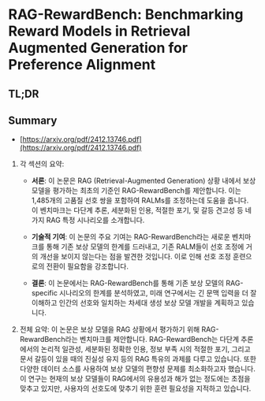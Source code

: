 # RAG-RewardBench: Benchmarking Reward Models in Retrieval Augmented Generation for Preference Alignment
## TL;DR
## Summary
- [https://arxiv.org/pdf/2412.13746.pdf](https://arxiv.org/pdf/2412.13746.pdf)

1. 각 섹션의 요약:
   - **서론**: 이 논문은 RAG (Retrieval-Augmented Generation) 상황 내에서 보상 모델을 평가하는 최초의 기준인 RAG-RewardBench를 제안합니다. 이는 1,485개의 고품질 선호 쌍을 포함하여 RALMs를 조정하는데 도움을 줍니다. 이 벤치마크는 다단계 추론, 세분화된 인용, 적절한 포기, 및 갈등 견고성 등 네 가지 RAG 특정 시나리오를 소개합니다.
   
   - **기술적 기여**: 이 논문의 주요 기여는 RAG-RewardBench라는 새로운 벤치마크를 통해 기존 보상 모델의 한계를 드러내고, 기존 RALM들이 선호 조정에 거의 개선을 보이지 않는다는 점을 발견한 것입니다. 이로 인해 선호 조정 훈련으로의 전환이 필요함을 강조합니다.
   
   - **결론**: 이 논문에서는 RAG-RewardBench를 통해 기존 보상 모델의 RAG-specific 시나리오의 한계를 분석하였고, 미래 연구에서는 긴 문맥 입력을 더 잘 이해하고 인간의 선호와 일치하는 차세대 생성 보상 모델 개발을 계획하고 있습니다.

2. 전체 요약:
   이 논문은 보상 모델을 RAG 상황에서 평가하기 위해 RAG-RewardBench라는 벤치마크를 제안합니다. RAG-RewardBench는 다단계 추론에서의 논리적 일관성, 세분화된 정확한 인용, 정보 부족 시의 적절한 포기, 그리고 문서 갈등이 있을 때의 진실성 유지 등의 RAG 특유의 과제를 다루고 있습니다. 또한 다양한 데이터 소스를 사용하여 보상 모델의 편향성 문제를 최소화하고자 했습니다. 이 연구는 현재의 보상 모델들이 RAG에서의 유용성과 해가 없는 정도에는 초점을 맞추고 있지만, 사용자의 선호도에 맞추기 위한 훈련 필요성을 지적하고 있습니다.